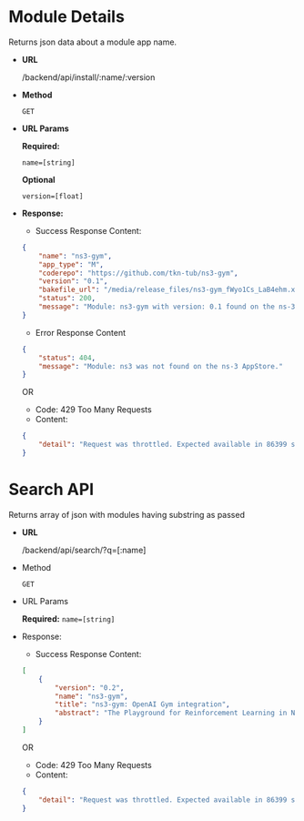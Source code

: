 # Module Details
Returns json data about a module app name.

- **URL**

	/backend/api/install/:name/:version

- **Method**

	```GET```

- **URL Params**

 	**Required:** 
 	
 	```name=[string]```
 
 	**Optional**
 
 	```version=[float]```

 - **Response:**
 	- Success Response Content: 
 	```json
 	{
	    "name": "ns3-gym",
	    "app_type": "M",
	    "coderepo": "https://github.com/tkn-tub/ns3-gym",
	    "version": "0.1",
	    "bakefile_url": "/media/release_files/ns3-gym_fWyo1Cs_LaB4ehm.xml",
	    "status": 200,
	    "message": "Module: ns3-gym with version: 0.1 found on the ns-3 AppStore."
	}
	```

	- Error Response Content
	```json
	{
	    "status": 404,
	    "message": "Module: ns3 was not found on the ns-3 AppStore."
	}
	```

	OR

	- Code: 429 Too Many Requests
	- Content:
	```json
	{
    	"detail": "Request was throttled. Expected available in 86399 seconds."
	}
	```


# Search API
Returns array of json with modules having substring as passed

- **URL**

	/backend/api/search/?q=[:name]

- Method

	```GET```

- URL Params

 	**Required:** 
 	```name=[string]```


- Response:
 	- Success Response Content: 
 	```json
 	[
    	{
	        "version": "0.2",
	        "name": "ns3-gym",
	        "title": "ns3-gym: OpenAI Gym integration",
	        "abstract": "The Playground for Reinforcement Learning in Networking Research"
    	}
	]
	```

	OR

	- Code: 429 Too Many Requests
	- Content:
	```json
	{
    	"detail": "Request was throttled. Expected available in 86399 seconds."
	}
	```